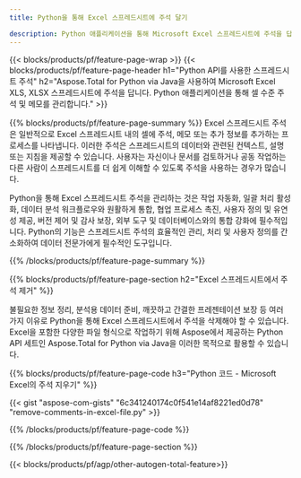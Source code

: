 ```yaml
---
title: Python을 통해 Excel 스프레드시트에 주석 달기 

description: Python 애플리케이션을 통해 Microsoft Excel 스프레드시트에 주석을 답니다. 쉽게 주석을 지웁니다.
---
```


{{< blocks/products/pf/feature-page-wrap >}}
{{< blocks/products/pf/feature-page-header h1="Python API를 사용한 스프레드시트 주석" h2="Aspose.Total for Python via Java을 사용하여 Microsoft Excel XLS, XLSX 스프레드시트에 주석을 답니다. Python 애플리케이션을 통해 셀 수준 주석 및 메모를 관리합니다." >}}

{{% blocks/products/pf/feature-page-summary %}}
Excel 스프레드시트 주석은 일반적으로 Excel 스프레드시트 내의 셀에 주석, 메모 또는 추가 정보를 추가하는 프로세스를 나타냅니다. 이러한 주석은 스프레드시트의 데이터와 관련된 컨텍스트, 설명 또는 지침을 제공할 수 있습니다. 사용자는 자신이나 문서를 검토하거나 공동 작업하는 다른 사람이 스프레드시트를 더 쉽게 이해할 수 있도록 주석을 사용하는 경우가 많습니다.<br />

Python을 통해 Excel 스프레드시트 주석을 관리하는 것은 작업 자동화, 일괄 처리 활성화, 데이터 분석 워크플로우와 원활하게 통합, 협업 프로세스 촉진, 사용자 정의 및 유연성 제공, 버전 제어 및 감사 보장, 외부 도구 및 데이터베이스와의 통합 강화에 필수적입니다. Python의 기능은 스프레드시트 주석의 효율적인 관리, 처리 및 사용자 정의를 간소화하여 데이터 전문가에게 필수적인 도구입니다.

{{% /blocks/products/pf/feature-page-summary  %}}

{{% blocks/products/pf/feature-page-section  h2="Excel 스프레드시트에서 주석 제거" %}}

불필요한 정보 정리, 분석용 데이터 준비, 깨끗하고 간결한 프레젠테이션 보장 등 여러 가지 이유로 Python을 통해 Excel 스프레드시트에서 주석을 삭제해야 할 수 있습니다. Excel을 포함한 다양한 파일 형식으로 작업하기 위해 Aspose에서 제공하는 Python API 세트인 Aspose.Total for Python via Java을 이러한 목적으로 활용할 수 있습니다.

{{% blocks/products/pf/feature-page-code h3="Python 코드 - Microsoft Excel의 주석 지우기" %}}

{{< gist "aspose-com-gists" "6c341240174c0f541e14af8221ed0d78" "remove-comments-in-excel-file.py" >}}

{{% /blocks/products/pf/feature-page-code  %}}

{{% /blocks/products/pf/feature-page-section %}}

{{< blocks/products/pf/agp/other-autogen-total-feature>}}